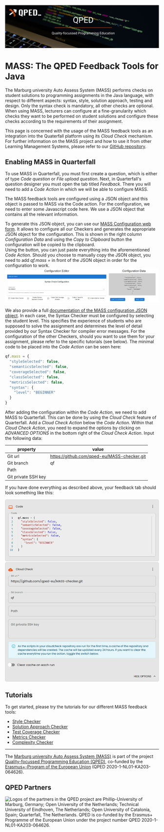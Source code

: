 ![Logo of the QPED project.](images/qped-banner.png)

# MASS: The QPED Feedback Tools for Java

The Marburg university Auto Assess System (MASS) performs checks on student solutions to programming assignments in the Java language, with respect to different aspects: syntax, style, solution approach, testing and design.
Only the syntax check is mandatory, all other checks are optional.
When using MASS, lecturers can configure at a fine-granularity which checks they want to be performed on student solutions and configure these checks according to the requirements of their assignment.

This page is concerned with the usage of the MASS feedback tools as an integration into the Quaterfall platform using its *Cloud Check* mechanism.
For further information on the MASS project and how to use it from other Learning Management Systems, please refer to our [GitHub repository](https://github.com/qped-eu/MASS-checker).

## Enabling MASS in Quarterfall

To use MASS in Quarterfall, you must first create a question, which is either of type *Code question* or *File upload question*.
Next, in Quarterfall's question designer you must open the tab titled *Feedback*.
There you will need to add a *Code Action* in which we will be able to configure MASS.

The MASS feedback tools are configured using a JSON object and this object is passed to MASS via the Code action.
For the configuration, we need to enter some Javascript code here.
We use a JSON object that contains all the relevant information.

To generate this JSON object, you can use our [MASS Configuration web form](/configurator).
It allows to configure all our Checkers and generates the appropriate JSON object for the configuration.
This is shown in the right column *Configuration Data* and using the *Copy to Clipboard* button the configuration will be copied to the clipboard.  
Using the button, you can just paste everything into the aforementioned *Code Action*.
Should you choose to manually copy the JSON object, you need to add *qf.mass =* in front of the JSON object in order for the configuration to work.
![Screenshot of the MASS Configuration web form.](images/mass_web-config.png)

We also provide a full [documentation of the MASS configuration JSON object](/documentation).
In each case, the Syntax Checker must be configured by selecting the student level.
This specifies the experience of students who are supposed to solve the assignment and determines
the level of detail provided by our Syntax Checker for compiler error messages.
For the configuration of the other Checkers, should you want to use them for your assignment, please refer to the specific tutorials (see below).
The minimal code to be placed into the *Code Action* can be seen here:

```javascript
qf.mass = {
  "styleSelected": false,
  "semanticsSelected": false,
  "coverageSelected": false,
  "classSelected": false,
  "metricsSelected": false,
  "syntax": {
    "level": "BEGINNER"
  }
}
```

After adding the configuration within the *Code Action*, we need to add MASS to Quarterfall.
This can be done by using the *Cloud Check* feature of Quarterfall.
Add a *Cloud Check Action* below the *Code Action*.
Within that *Cloud Check Action*, you need to expand the options by clicking on *ADVANCED OPTIONS* in the bottom right of the *Cloud Check Action*.
Input the following data:

| property            | value                                      |
|---------------------|--------------------------------------------|
| Git url             | https://github.com/qped-eu/MASS-checker.git|
| Git branch          | qf                                         |
| Path                |                                            |
| Git private SSH key |                                            |

If you have done everything as described above, your feedback tab should look something like this:

![Screenshot of the Code Action in Quarterfall.](images/quarterfall_code-action-minimal.png)
![Screenshot of the Cloud Check Action in Quarterfall.](images/quarterfall_cloudcheck-action.png)

## Tutorials

To get started, please try the tutorials for our different MASS feedback tools:

<!-- * [Syntax Checker](index.html?tab=tuts&tut=syntax) -->
* [Style Checker](/style)
* [Solution Approach Checker](/semantics)
* [Test Coverage Checker](/coverage)
* [Metrics Checker](/metrics)
* [Complexity Checker](/class)

---

The [Marburg university Auto Assess System (MASS)](http://qped-eu.github.io/mass) is part of the project [Quality-focussed Programming Education (QPED)](https://qped.eu), co-funded by the [Erasmus+-Program of the European Union](https://erasmus-plus.ec.europa.eu) (QPED 2020-1-NL01-KA203-064626).

## QPED Partners

![Logos of the partners in the QPED project are Phillip-University of Marburg, Germany;
Open University of the Netherlands; Technical University of Eindhoven, The Netherlands;
Open University of Catalonia, Spain; Quarterfall, The Netherlands. QPED is co-funded by the Erasmus+ Programme of the European Union under the project number
QPED 2020-1-NL01-KA203-064626.](images/partners.png)